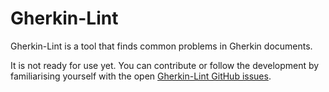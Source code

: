 # Gherkin-Lint

Gherkin-Lint is a tool that finds common problems in Gherkin documents.

It is not ready for use yet. You can contribute or follow the development
by familiarising yourself with the open
[Gherkin-Lint GitHub issues](https://github.com/cucumber/cucumber/labels/library%3A%20gherkin-lint).

